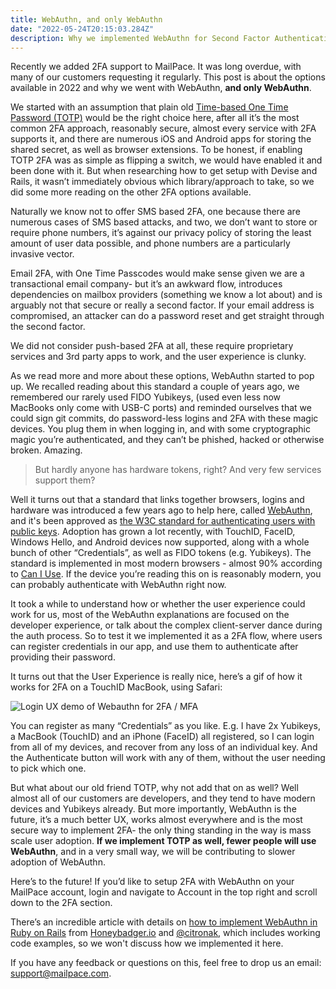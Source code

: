 ```yaml
---
title: WebAuthn, and only WebAuthn
date: "2022-05-24T20:15:03.284Z"
description: Why we implemented WebAuthn for Second Factor Authentication
---
```


Recently we added 2FA support to MailPace. It was long overdue, with many of our customers requesting it regularly. This post is about the options available in 2022 and why we went with WebAuthn, **and only WebAuthn**.

We started with an assumption that plain old [Time-based One Time Password (TOTP)](https://en.wikipedia.org/wiki/Time-based_one-time_password) would be the right choice here, after all it’s the most common 2FA approach, reasonably secure, almost every service with 2FA supports it, and there are numerous iOS and Android apps for storing the shared secret, as well as browser extensions. To be honest, if enabling TOTP 2FA was as simple as flipping a switch, we would have enabled it and been done with it. But when researching how to get setup with Devise and Rails, it wasn’t immediately obvious which library/approach to take, so we did some more reading on the other 2FA options available.

Naturally we know not to offer SMS based 2FA, one because there are numerous cases of SMS based attacks, and two, we don’t want to store or require phone numbers, it’s against our privacy policy of storing the least amount of user data possible, and phone numbers are a particularly invasive vector.

Email 2FA, with One Time Passcodes would make sense given we are a transactional email company- but it’s an awkward flow, introduces dependencies on mailbox providers (something we know a lot about) and is arguably not that secure or really a second factor. If your email address is compromised, an attacker can do a password reset and get straight through the second factor.

We did not consider push-based 2FA at all, these require proprietary services and 3rd party apps to work, and the user experience is clunky.

As we read more and more about these options, WebAuthn started to pop up. We recalled reading about this standard a couple of years ago, we remembered our rarely used FIDO Yubikeys, (used even less now MacBooks only come with USB-C ports) and reminded ourselves that we could sign git commits, do password-less logins and 2FA with these magic devices. You plug them in when logging in, and with some cryptographic magic you’re authenticated, and they can’t be phished, hacked or otherwise broken. Amazing. 

> But hardly anyone has hardware tokens, right? And very few services support them?

Well it turns out that a standard that links together browsers, logins and hardware was introduced a few years ago to help here, called [WebAuthn](https://webauthn.guide/), and it's been approved as [the W3C standard for authenticating users with public keys](https://www.w3.org/TR/webauthn-2/). Adoption has grown a lot recently, with TouchID, FaceID, Windows Hello, and Android devices now supported, along with a whole bunch of other “Credentials”, as well as FIDO tokens (e.g. Yubikeys). The standard is implemented in most modern browsers - almost 90% according to [Can I Use](https://caniuse.com/?search=webauthn). If the device you’re reading this on is reasonably modern, you can probably authenticate with WebAuthn right now.

It took a while to understand how or whether the user experience could work for us, most of the WebAuthn explanations are focused on the developer experience, or talk about the complex client-server dance during the auth process. So to test it we implemented it as a 2FA flow, where users can register credentials in our app, and use them to authenticate after providing their password.

It turns out that the User Experience is really nice, here’s a gif of how it works for 2FA on a TouchID MacBook, using Safari:

![Login UX demo of Webauthn for 2FA / MFA](../assets/webauthn-2fa-demo.gif)

You can register as many “Credentials” as you like. E.g. I have 2x Yubikeys, a MacBook (TouchID) and an iPhone (FaceID) all registered, so I can login from all of my devices, and recover from any loss of an individual key. And the Authenticate button will work with any of them, without the user needing to pick which one.

But what about our old friend TOTP, why not add that on as well? Well almost all of our customers are developers, and they tend to have modern devices and Yubikeys already. But more importantly, WebAuthn is the future, it’s a much better UX, works almost everywhere and is the most secure way to implement 2FA- the only thing standing in the way is mass scale user adoption. **If we implement TOTP as well, fewer people will use WebAuthn**, and in a very small way, we will be contributing to slower adoption of WebAuthn.

Here’s to the future! If you’d like to setup 2FA with WebAuthn on your MailPace account, login and navigate to Account in the top right and scroll down to the 2FA section.

There’s an incredible article with details on [how to implement WebAuthn in Ruby on Rails](https://www.honeybadger.io/blog/multi-factor-2fa-authentication-rails-webauthn-devise/) from [Honeybadger.io](https://honeybadger.io) and [@citronak](https://twitter.com/citronak), which includes working code examples, so we won't discuss how we implemented it here.

If you have any feedback or questions on this, feel free to drop us an email: [support@mailpace.com](mailto:support@mailpace.com).
